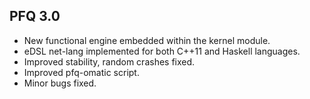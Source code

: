 PFQ 3.0
-------

 * New functional engine embedded within the kernel module.
 * eDSL net-lang implemented for both C++11 and Haskell languages. 
 * Improved stability, random crashes fixed.
 * Improved pfq-omatic script.
 * Minor bugs fixed.
